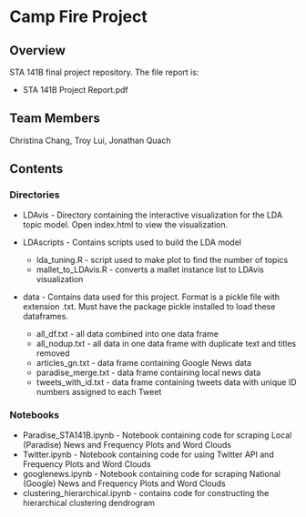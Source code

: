 # Camp Fire Project

## Overview

STA 141B final project repository. The file report is:

* STA 141B Project Report.pdf

## Team Members

Christina Chang, Troy Lui, Jonathan Quach

## Contents

### Directories

* LDAvis - Directory containing the interactive visualization for 
the LDA topic model. Open index.html to view the visualization.
* LDAscripts - Contains scripts used to build the LDA model
	
	- lda_tuning.R - script used to make plot to find the number of topics
	- mallet_to_LDAvis.R - converts a mallet instance list to LDAvis 
	visualization
	
* data - Contains data used for this project. Format is a pickle
file with extension .txt. Must have the package pickle installed
to load these dataframes.

	- all_df.txt - all data combined into one data frame
	- all_nodup.txt - all data in one data frame with duplicate text and titles removed
	- articles_gn.txt - data frame containing Google News data
	- paradise_merge.txt - data frame containing local news data
	- tweets_with_id.txt - data frame containing tweets data with 
	unique ID numbers assigned to each Tweet

### Notebooks

* Paradise_STA141B.ipynb - Notebook containing code for scraping
Local (Paradise) News and Frequency Plots and Word Clouds
* Twitter.ipynb - Notebook containing code for using Twitter API
and Frequency Plots and Word Clouds
* googlenews.ipynb - Notebook containing code for scraping
National (Google) News and Frequency Plots and Word Clouds
* clustering_hierarchical.ipynb - contains code for constructing
the hierarchical clustering dendrogram

